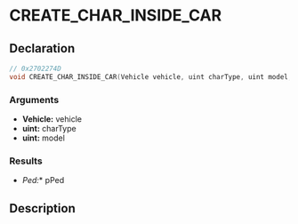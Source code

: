 # CREATE_CHAR_INSIDE_CAR

## Declaration
```cpp
// 0x2702274D
void CREATE_CHAR_INSIDE_CAR(Vehicle vehicle, uint charType, uint model, Ped* pPed);
```

### Arguments
- **Vehicle:** vehicle
- **uint:** charType
- **uint:** model

### Results
- **Ped*:** pPed

## Description
